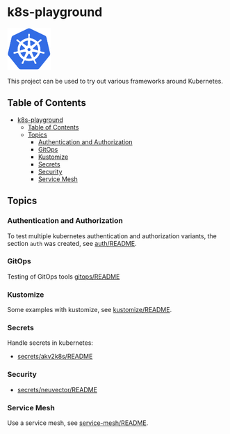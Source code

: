 # k8s-playground

<img src="assets/kubernetes.png" alt="kubernetes" width="100"/>

This project can be used to try out various frameworks around Kubernetes.

## Table of Contents

- [k8s-playground](#k8s-playground)
  - [Table of Contents](#table-of-contents)
  - [Topics](#topics)
    - [Authentication and Authorization](#authentication-and-authorization)
    - [GitOps](#gitops)
    - [Kustomize](#kustomize)
    - [Secrets](#secrets)
    - [Security](#security)
    - [Service Mesh](#service-mesh)

## Topics

### Authentication and Authorization

To test multiple kubernetes authentication and authorization variants, the section `auth` was created, see [auth/README](auth/README.md).

### GitOps

Testing of GitOps tools [gitops/README](gitops/README.md)

### Kustomize

Some examples with kustomize, see [kustomize/README](kustomize/README.md).

### Secrets

Handle secrets in kubernetes:

- [secrets/akv2k8s/README](secrets/akv2k8s/README.md)

### Security

- [secrets/neuvector/README](security/neuvector/README.md)

### Service Mesh

Use a service mesh, see [service-mesh/README](service-mesh/README.md).
